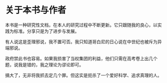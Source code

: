 # 关于本书与作者

本书是一种研究性文档，在本人的研究过程中不断更新。它只跟随我的良心，以实践为标准。分享只是为了进步与发展。

有人说这是歪理邪说，我不置可否。我只知道哥白尼的日心说在中世纪也被斥为异端邪说。

政府禁此书也容易。如果我损害了当权集团的利益，他们只需在高考卷上出几个题，说我是错的，我之理论为谬论即可。

搞大了，无非将我抓去定几个罪。但这实是扼杀了一个爱好科学、追求真理的人。

